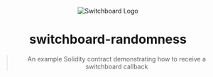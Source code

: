 <div align="center">

![Switchboard Logo](https://github.com/switchboard-xyz/sbv2-core/raw/main/website/static/img/icons/switchboard/avatar.png)

# switchboard-randomness

> An example Solidity contract demonstrating how to receive a switchboard callback

</div>
